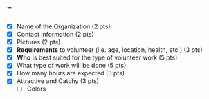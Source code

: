 # - 
- [x] Name of the Organization (2 pts)
- [x] Contact information (2 pts)
- [x] Pictures (2 pts)
- [x] **Requirements** to volunteer (i.e. age, location, health, etc.) (3 pts)
- [x] **Who** is best suited for the type of volunteer work (5 pts)
- [x] What type of work will be done (5 pts)
- [x] How many hours are expected (3 pts)
- [x] Attractive and Catchy (3 pts)
	- [ ] Colors